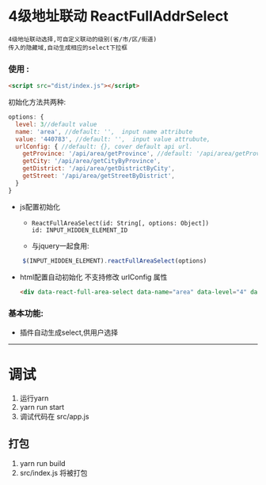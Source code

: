 # 4级地址联动 ReactFullAddrSelect

	4级地址联动选择,可自定义联动的级别(省/市/区/街道)
    传入的隐藏域,自动生成相应的select下拉框

### 使用 :

```html
<script src="dist/index.js"></script>
```

初始化方法共两种:

```javascript
options: {
  level: 3//default value
  name: 'area', //default: '',  input name attribute
  value: '440783', //default: '',  input value attrubute,
  urlConfig: { //default: {}, cover default api url.
    getProvince: '/api/area/getProvince', //default: '/api/area/getProvince.html',
    getCity: '/api/area/getCityByProvince',
    getDistrict: '/api/area/getDistrictByCity',
    getStreet: '/api/area/getStreetByDistrict',
  }
}
```

- js配置初始化

  - ```
    ReactFullAreaSelect(id: String[, options: Object])
    id: INPUT_HIDDEN_ELEMENT_ID 
    ```

  - 与jquery一起食用:

```javascript
    $(INPUT_HIDDEN_ELEMENT).reactFullAreaSelect(options)
```

- html配置自动初始化
  不支持修改 urlConfig 属性

  ```html
  <div data-react-full-area-select data-name="area" data-level="4" data-value="440783"></div>
  ```





### 基本功能:

- 插件自动生成select,供用户选择




------------

# 调试

1.  运行yarn
2.  yarn run start
3.  调试代码在 src/app.js

## 打包

1. yarn run build
2. src/index.js 将被打包

